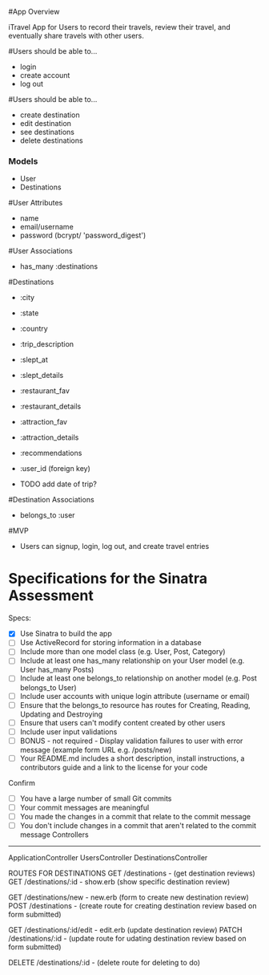 #App Overview

iTravel App for Users to record their travels, review their travel, and eventually share travels with other users.

#Users should be able to...
- login
- create account
- log out

#Users should be able to...
- create destination
- edit destination
- see destinations
- delete destinations

### Models ###
- User
- Destinations

#User Attributes
- name
- email/username
- password (bcrypt/ 'password_digest')

#User Associations
- has_many :destinations

#Destinations
- :city
- :state
- :country
- :trip_description
- :slept_at
- :slept_details
- :restaurant_fav
- :restaurant_details
- :attraction_fav
- :attraction_details
- :recommendations

- :user_id (foreign key)
- TODO add date of trip?

#Destination Associations
- belongs_to :user

#MVP
- Users can signup, login, log out, and create travel entries

# Specifications for the Sinatra Assessment

Specs:
- [x] Use Sinatra to build the app
- [ ] Use ActiveRecord for storing information in a database
- [ ] Include more than one model class (e.g. User, Post, Category)
- [ ] Include at least one has_many relationship on your User model (e.g. User has_many Posts)
- [ ] Include at least one belongs_to relationship on another model (e.g. Post belongs_to User)
- [ ] Include user accounts with unique login attribute (username or email)
- [ ] Ensure that the belongs_to resource has routes for Creating, Reading, Updating and Destroying
- [ ] Ensure that users can't modify content created by other users
- [ ] Include user input validations
- [ ] BONUS - not required - Display validation failures to user with error message (example form URL e.g. /posts/new)
- [ ] Your README.md includes a short description, install instructions, a contributors guide and a link to the license for your code

Confirm
- [ ] You have a large number of small Git commits
- [ ] Your commit messages are meaningful
- [ ] You made the changes in a commit that relate to the commit message
- [ ] You don't include changes in a commit that aren't related to the commit message
Controllers
-----------
ApplicationController
UsersController
DestinationsController


ROUTES FOR DESTINATIONS
GET /destinations - (get destination reviews)
GET /destinations/:id - show.erb (show specific destination review)

GET /destinations/new - new.erb (form to create new destination review)
POST /destinations - (create route for creating destination review based on form submitted)

GET /destinations/:id/edit - edit.erb (update destination review)
PATCH /destinations/:id - (update route for udating destination review based on form submitted)

DELETE /destinations/:id - (delete route for deleting to do)